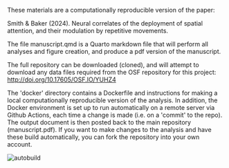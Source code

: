 These materials are a computationally reproducible version of the paper:

Smith & Baker (2024). Neural correlates of the deployment of spatial attention, and their modulation by repetitive movements.

The file manuscript.qmd is a Quarto markdown file that will perform all analyses and figure creation, and produce a pdf version of the manuscript.

The full repository can be downloaded (cloned), and will attempt to download any data files required from the OSF repository for this project:
http://doi.org/10.17605/OSF.IO/YUHZ4

The 'docker' directory contains a Dockerfile and instructions for making a local computationally reproducible version of the analysis. In addition, the Docker environment is set up to run automatically on a remote server via Github Actions, each time a change is made (i.e. on a 'commit' to the repo). The output document is then posted back to the main repository (manuscript.pdf). If you want to make changes to the analysis and have these build automatically, you can fork the repository into your own account.

![autobuild](https://github.com/bakerdh/attentionstimming/workflows/autobuild/badge.svg)